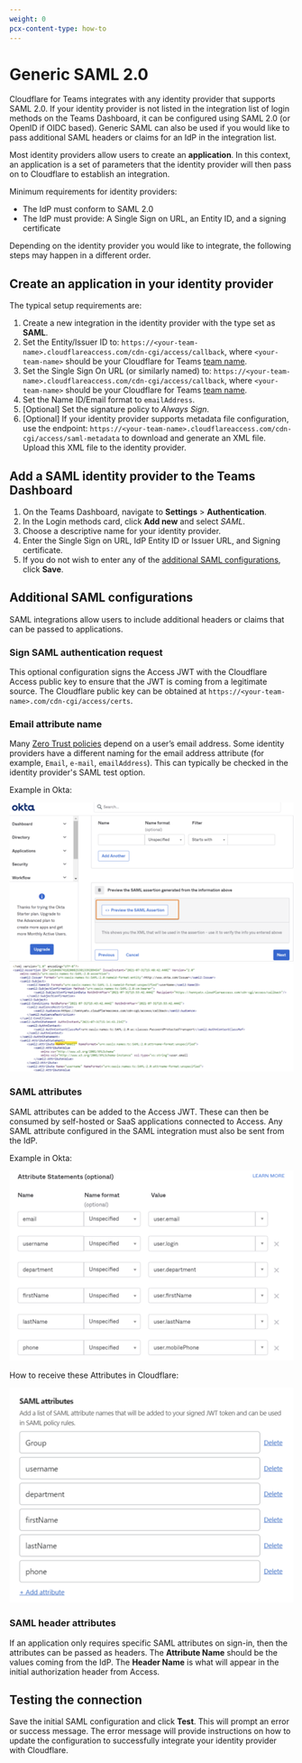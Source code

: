 ```yaml
---
weight: 0
pcx-content-type: how-to
---
```


# Generic SAML 2.0

Cloudflare for Teams integrates with any identity provider that supports SAML 2.0. If your identity provider is not listed in the integration list of login methods on the Teams Dashboard, it can be configured using SAML 2.0 (or OpenID if OIDC based). Generic SAML can also be used if you would like to pass additional SAML headers or claims for an IdP in the integration list.

Most identity providers allow users to create an **application**. In this context, an application is a set of parameters that the identity provider will then pass on to Cloudflare to establish an integration.

Minimum requirements for identity providers:

- The IdP must conform to SAML 2.0
- The IdP must provide: A Single Sign on URL, an Entity ID, and a signing certificate

Depending on the identity provider you would like to integrate, the following steps may happen in a different order.

## Create an application in your identity provider

The typical setup requirements are:

1. Create a new integration in the identity provider with the type set as **SAML**.
1. Set the Entity/Issuer ID to: `https://<your-team-name>.cloudflareaccess.com/cdn-cgi/access/callback`, where `<your-team-name>` should be your Cloudflare for Teams [team name](/glossary#team-name).
1. Set the Single Sign On URL (or similarly named) to: `https://<your-team-name>.cloudflareaccess.com/cdn-cgi/access/callback`, where `<your-team-name>` should be your Cloudflare for Teams [team name](/glossary#team-name).
1. Set the Name ID/Email format to `emailAddress`.
1. [Optional] Set the signature policy to _Always Sign_.
1. [Optional] If your identity provider supports metadata file configuration, use the endpoint: `https://<your-team-name>.cloudflareaccess.com/cdn-cgi/access/saml-metadata` to download and generate an XML file. Upload this XML file to the identity provider.

## Add a SAML identity provider to the Teams Dashboard

1. On the Teams Dashboard, navigate to **Settings** > **Authentication**.
1. In the Login methods card, click **Add new** and select _SAML_.
1. Choose a descriptive name for your identity provider.
1. Enter the Single Sign on URL, IdP Entity ID or Issuer URL, and Signing certificate.
1. If you do not wish to enter any of the [additional SAML configurations](#additional-saml-configurations), click **Save**.

## Additional SAML configurations

SAML integrations allow users to include additional headers or claims that can be passed to applications.

### Sign SAML authentication request

This optional configuration signs the Access JWT with the Cloudflare Access public key to ensure that the JWT is coming from a legitimate source. The Cloudflare public key can be obtained at `https://<your-team-name>.com/cdn-cgi/access/certs`.

### Email attribute name

Many [Zero Trust policies](/policies/zero-trust) depend on a user’s email address. Some identity providers have a different naming for the email address attribute (for example, `Email`, `e-mail`, `emailAddress`). This can typically be checked in the identity provider's SAML test option.

Example in Okta:

![SAML dialog](../../static/documentation/identity/saml-assertion.png)
![SAML dialog](../../static/documentation/identity/saml-attributes.png)

### SAML attributes

SAML attributes can be added to the Access JWT. These can then be consumed by self-hosted or SaaS applications connected to Access. Any SAML attribute configured in the SAML integration must also be sent from the IdP.

Example in Okta:

![SAML dialog](../../static/documentation/identity/attribute-statements.png)

How to receive these Attributes in Cloudflare:

![SAML dialog](../../static/documentation/identity/attributes-cloudflare.png)

### SAML header attributes

If an application only requires specific SAML attributes on sign-in, then the attributes can be passed as headers. The **Attribute Name** should be the values coming from the IdP. The **Header Name** is what will appear in the initial authorization header from Access.

## Testing the connection

Save the initial SAML configuration and click **Test**. This will prompt an error or success message. The error message will provide instructions on how to update the configuration to successfully integrate your identity provider with Cloudflare.
